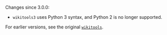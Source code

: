 Changes since 3.0.0:
* `wikitools3` uses Python 3 syntax, and Python 2 is no longer supported.

For earlier versions, see the original [`wikitools`](https://pypi.org/project/wikitools/).